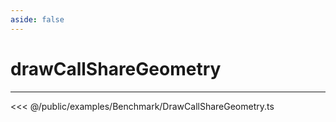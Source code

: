 ```yaml
---
aside: false
---
```


# drawCallShareGeometry
---
<Demo src="/examples/Benchmark/DrawCallShareGeometry.ts" :code="false" :height="700"></Demo>

<<< @/public/examples/Benchmark/DrawCallShareGeometry.ts